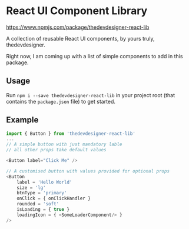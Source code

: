 # React UI Component Library

https://www.npmjs.com/package/thedevdesigner-react-lib

A collection of reusable React UI components, by yours truly, thedevdesigner.

Right now, I am coming up with a list of simple components to add in this package.

## Usage

Run `npm i --save thedevdesigner-react-lib` in your project root (that contains the `package.json` file) to get started.

## Example

```javascript
import { Button } from 'thedevdesigner-react-lib'
...
// A simple button with just mandatory lable
// all other props take default values

<Button label="Click Me" />

// A customised button with values provided for optional props
<Button
    label = 'Hello World'
    size = 'lg'
    btnType = 'primary'
    onClick = { onClickHandler }
    rounded = 'soft'
    isLoading = { true }
    loadingIcon = { <SomeLoaderComponent/> }
/>
```
